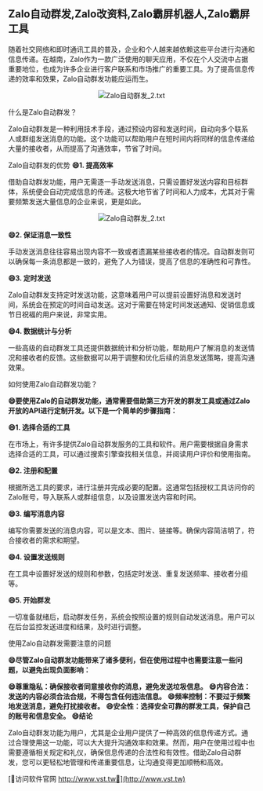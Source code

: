 ## **Zalo自动群发,Zalo改资料,Zalo霸屏机器人,Zalo霸屏工具**

随着社交网络和即时通讯工具的普及，企业和个人越来越依赖这些平台进行沟通和信息传递。在越南，Zalo作为一款广泛使用的聊天应用，不仅在个人交流中占据重要地位，也成为许多企业进行客户联系和市场推广的重要工具。为了提高信息传递的效率和效果，Zalo自动群发功能应运而生。

 <center><img src="https://vst.tw/MP4/tuiguang/png/8.png" alt="Zalo自动群发_2.txt"></center>

什么是Zalo自动群发？

Zalo自动群发是一种利用技术手段，通过预设内容和发送时间，自动向多个联系人或群组发送消息的功能。这个功能可以帮助用户在短时间内将同样的信息传递给大量的接收者，从而提高了沟通效率，节省了时间。

Zalo自动群发的优势
**😄1. 提高效率**

借助自动群发功能，用户无需逐一手动发送消息，只需设置好发送内容和目标群体，系统便会自动完成信息的传递。这极大地节省了时间和人力成本，尤其对于需要频繁发送大量信息的企业来说，更是如此。

 <center><img src="https://vst.tw/MP4/tuiguang/png/8.png" alt="Zalo自动群发_2.txt"></center>

**😄2. 保证消息一致性**

手动发送消息往往容易出现内容不一致或者遗漏某些接收者的情况。自动群发则可以确保每一条消息都是一致的，避免了人为错误，提高了信息的准确性和可靠性。

**😄3. 定时发送**

Zalo自动群发支持定时发送功能，这意味着用户可以提前设置好消息和发送时间，系统会在预定的时间自动发送。这对于需要在特定时间发送通知、促销信息或节日祝福的用户来说，非常实用。

**😄4. 数据统计与分析**

一些高级的自动群发工具还提供数据统计和分析功能，帮助用户了解消息的发送情况和接收者的反馈。这些数据可以用于调整和优化后续的消息发送策略，提高沟通效果。

如何使用Zalo自动群发功能？

**😄要使用Zalo的自动群发功能，通常需要借助第三方开发的群发工具或通过Zalo开放的API进行定制开发。以下是一个简单的步骤指南：**

**😄1. 选择合适的工具**

在市场上，有许多提供Zalo自动群发服务的工具和软件。用户需要根据自身需求选择合适的工具，可以通过搜索引擎查找相关信息，并阅读用户评价和使用指南。

**😄2. 注册和配置**

根据所选工具的要求，进行注册并完成必要的配置。这通常包括授权工具访问你的Zalo账号，导入联系人或群组信息，以及设置发送内容和时间。

**😄3. 编写消息内容**

编写你需要发送的消息内容，可以是文本、图片、链接等。确保内容简洁明了，符合接收者的需求和期望。

**😄4. 设置发送规则**

在工具中设置好发送的规则和参数，包括定时发送、重复发送频率、接收者分组等。

**😄5. 开始群发**

一切准备就绪后，启动群发任务，系统会按照设置的规则自动发送消息。用户可以在后台监控发送进度和结果，及时进行调整。

使用Zalo自动群发需要注意的问题

**😄尽管Zalo自动群发功能带来了诸多便利，但在使用过程中也需要注意一些问题，以避免出现负面影响：**

**😄尊重隐私：确保接收者同意接收你的消息，避免发送垃圾信息。**
**😄内容合法：发送的内容必须合法合规，不得包含任何违法信息。**
**😄频率控制：不要过于频繁地发送消息，避免打扰接收者。**
**😄安全性：选择安全可靠的群发工具，保护自己的账号和信息安全。**
**😄结论**

Zalo自动群发功能为用户，尤其是企业用户提供了一种高效的信息传递方式。通过合理使用这一功能，可以大大提升沟通效率和效果。然而，用户在使用过程中也需要遵循相关规定和礼仪，确保信息传递的合法性和有效性。借助Zalo自动群发，您可以更轻松地管理和传递重要信息，让沟通变得更加顺畅和高效。


[👻访问软件官网 http://www.vst.tw👻](http://www.vst.tw)
